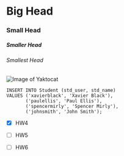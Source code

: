 # Big Head
### Small Head
##### Smaller Head
###### Smallest Head

![Image of Yaktocat](https://octodex.github.com/images/yaktocat.png)

```
INSERT INTO Student (std_user, std_name)
VALUES ('xavierblack', 'Xavier Black'),
       ('paulellis', 'Paul Ellis'),
       ('spencermirly', 'Spencer Mirly'),
       ('johnsmith', 'John Smith'); 
```

- [x] HW4
- [ ] HW5
- [ ] HW6



